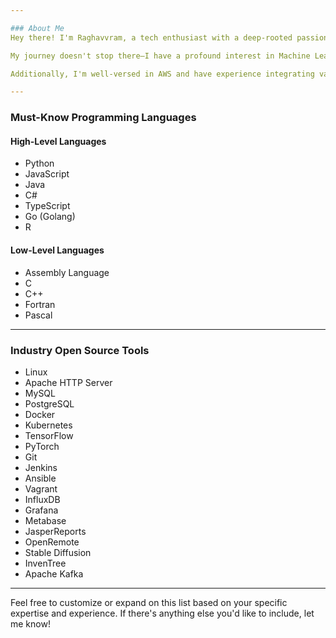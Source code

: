 ```yaml
---

### About Me
Hey there! I'm Raghavvram, a tech enthusiast with a deep-rooted passion for Cyber-Security. I thrive on the thrill of identifying and mitigating cyber vulnerabilities and exploits. With an ever-watchful eye, I navigate the digital landscape, ensuring that systems remain secure and resilient against threats. My curiosity extends beyond just security; I'm also venturing into the fascinating world of Quantum Computing. Though I'm a beginner in this field, I'm captivated by its potential to revolutionize technology as we know it.

My journey doesn't stop there—I have a profound interest in Machine Learning, Deep Learning, and Artificial Intelligence. I believe in leveraging these cutting-edge technologies to evolve industries and make a tangible impact. My vision is to simplify complex tech, making it accessible to everyone. I aspire to create solutions that empower individuals without overwhelming them with intricacies. By abstracting the complexity, I aim to bring the benefits of AI and ML to the layman, transforming the way we interact with technology.

Additionally, I'm well-versed in AWS and have experience integrating various technologies, including DevOps practices, to create seamless and efficient workflows. I'm passionate about merging Cyber-Security, Quantum Computing, ML, DL, AI, and DevOps to drive innovation and elevate the tech industry. Let's connect and collaborate on projects that push the boundaries of what's possible!

---
```


### Must-Know Programming Languages

#### High-Level Languages
- Python
- JavaScript
- Java
- C#
- TypeScript
- Go (Golang)
- R

#### Low-Level Languages
- Assembly Language
- C
- C++
- Fortran
- Pascal

---

### Industry Open Source Tools

- Linux
- Apache HTTP Server
- MySQL
- PostgreSQL
- Docker
- Kubernetes
- TensorFlow
- PyTorch
- Git
- Jenkins
- Ansible
- Vagrant
- InfluxDB
- Grafana
- Metabase
- JasperReports
- OpenRemote
- Stable Diffusion
- InvenTree
- Apache Kafka

---

Feel free to customize or expand on this list based on your specific expertise and experience. If there's anything else you'd like to include, let me know!
